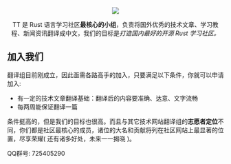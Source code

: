 <div align="center">
    <img src="https://github.com/studyrs/TT/blob/main/assets/logo.png?raw=true">
</div>

<p align="center">TT 是 Rust 语言学习社区<strong>最核心的小组</strong>，负责将国外优秀的技术文章、学习教程、新闻资讯翻译成中文，我们的目标是<i>打造国内最好的开源 Rust 学习社区。</i></p>
  
## 加入我们

翻译组目前刚成立，因此亟需各路高手的加入，只要满足以下条件，你就可以申请加入:

- 有一定的技术文章翻译基础：翻译后的内容要准确、达意、文字流畅
- 每两周能保证翻译一篇
  
条件挺高的，但是我们的目标也很高。而且与其它技术网站翻译组的**志愿者定位**不同，你们都是社区最核心的成员，诸位的大名和贡献将列在社区网站上最显著的位置，尽享荣耀( 还有诸多好处，未来一一揭晓 )。
    
QQ群号: 725405290 
  



